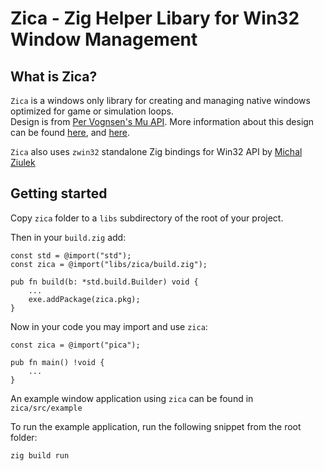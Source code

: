 # Zica - Zig Helper Libary for Win32 Window Management

## What is Zica?

`Zica` is a windows only library for creating and managing native windows 
optimized for game or simulation loops.   
Design is from [Per Vognsen's Mu API](https://gist.github.com/pervognsen/6a67966c5dc4247a0021b95c8d0a7b72). 
More information about this design can be found [here](https://www.youtube.com/watch?v=NG_mUhc8LRw),
and [here](https://www.youtube.com/watch?v=pAIdfsT7-EU). 

`Zica` also uses `zwin32` standalone Zig bindings for Win32 API by [Michal Ziulek](https://github.com/michal-z) 

## Getting started

Copy `zica` folder to a `libs` subdirectory of the root of your project.

Then in your `build.zig` add:

```zig
const std = @import("std");
const zica = @import("libs/zica/build.zig");

pub fn build(b: *std.build.Builder) void {
    ...
    exe.addPackage(zica.pkg);
}
```

Now in your code you may import and use `zica`:

```zig
const zica = @import("pica");

pub fn main() !void {
    ...
}
```
An example window application using `zica` can be found in `zica/src/example`  

To run the example application, run the following snippet from the root folder:
```
zig build run
```


